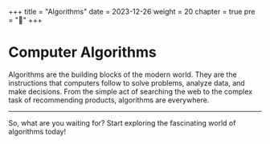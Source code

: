 +++
title = "Algorithms"
date = 2023-12-26
weight = 20
chapter = true
pre = "<b>📒</b>"
+++

# Computer Algorithms

Algorithms are the building blocks of the modern world. They are the instructions that computers follow to solve problems, analyze data, and make decisions. From the simple act of searching the web to the complex task of recommending products, algorithms are everywhere.

---

So, what are you waiting for? Start exploring the fascinating world of algorithms today!
